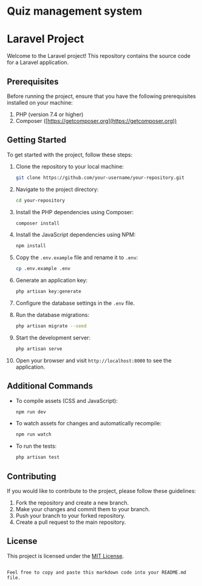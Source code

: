  # Quiz management system 


 
# Laravel Project

Welcome to the Laravel project! This repository contains the source code for a Laravel application.

## Prerequisites

Before running the project, ensure that you have the following prerequisites installed on your machine:

1. PHP (version 7.4 or higher)
2. Composer ([https://getcomposer.org](https://getcomposer.org)) 

## Getting Started

To get started with the project, follow these steps:

1. Clone the repository to your local machine:
   ```bash
   git clone https://github.com/your-username/your-repository.git
   ```

2. Navigate to the project directory:
   ```bash
   cd your-repository
   ```

3. Install the PHP dependencies using Composer:
   ```bash
   composer install
   ```

4. Install the JavaScript dependencies using NPM:
   ```bash
   npm install
   ```

5. Copy the `.env.example` file and rename it to `.env`:
   ```bash
   cp .env.example .env
   ```

6. Generate an application key:
   ```bash
   php artisan key:generate
   ```

7. Configure the database settings in the `.env` file.

8. Run the database migrations:
   ```bash
   php artisan migrate --seed
   ```

9. Start the development server:
   ```bash
   php artisan serve
   ```

10. Open your browser and visit `http://localhost:8000` to see the application.

## Additional Commands

- To compile assets (CSS and JavaScript):
   ```bash
   npm run dev
   ```

- To watch assets for changes and automatically recompile:
   ```bash
   npm run watch
   ```

- To run the tests:
   ```bash
   php artisan test
   ```

## Contributing

If you would like to contribute to the project, please follow these guidelines:

1. Fork the repository and create a new branch.
2. Make your changes and commit them to your branch.
3. Push your branch to your forked repository.
4. Create a pull request to the main repository.

## License

This project is licensed under the [MIT License](LICENSE).
```

Feel free to copy and paste this markdown code into your README.md file.
